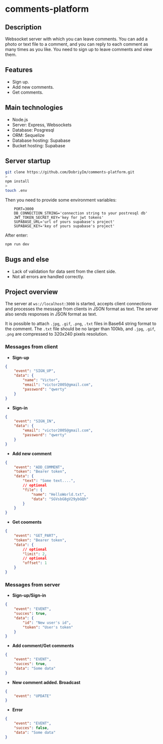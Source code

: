 # comments-platform

## Description

Websocket server with which you can leave comments. You can add a photo or text file to a comment, and you can reply to each comment as many times as you like.
You need to sign up to leave comments and view them.

## Features

- Sign up.
- Add new comments.
- Get comments.

## Main technologies

- Node.js
- Server: Express, Websockets
- Database: Posgresql
- ORM: Sequelize
- Database hosting: Supabase
- Bucket hosting: Supabase

## Server startup

```bash
git clone https://github.com/DobriyIm/comments-platform.git
>
npm install
>
touch .env
```

Then you need to provide some environment variables:

```plaintext
    PORT=3000
    DB_CONNECTION_STRING='connection string to your postresql db'
    JWT_TOKEN_SECRET_KEY='key for jwt tokens'
    SUPABASE_URL='url of yours supabase's project'
    SUPABASE_KEY='key of yours supabase's project'
```

After enter:

```bash
npm run dev
```

## Bugs and else

- Lack of validation for data sent from the client side.
- Not all errors are handled correctly.

## Project overview

The server at `ws://localhost:3000` is started, accepts client connections and processes the message from clients in JSON format as text.
The server also sends responses in JSON format as text.

It is possible to attach `.jpg`, `.gif`, `.png`, `.txt` files in Base64 string format to the comment. The `.txt` file should be no larger than 100kb, and `.jpg`, `.gif`, `.png` are compressed to 320x240 pixels resolution.

### Messages from client

- **Sign-up**

```json
{
	"event": "SIGN_UP",
	"data": {
		"name": "Victor",
		"email": "victor2005@gmail.com",
		"password": "qwerty"
	}
}
```

- **Sign-in**

```json
{
	"event": "SIGN_IN",
	"data": {
		"email": "victor2005@gmail.com",
		"password": "qwerty"
	}
}
```

- **Add new comment**

```json
{
	"event": "ADD_COMMENT",
	"token": "Bearer token",
	"data": {
		"text": "Some text....",
		// optional
		"file": {
			"name": "HelloWorld.txt",
			"data": "SGVsbG8gV29ybGQh"
		}
	}
}
```

- **Get cooments**

```json
{
	"event": "GET_PART",
	"token": "Bearer token",
	"data": {
		// optional
		"limit": 2,
		// optional
		"offset": 1
	}
}
```

### Messages from server

- **Sign-up/Sign-in**

```json
{
	"event": "EVENT",
	"succes": true,
	"data": {
		"id": "New user's id",
		"token": "User's token"
	}
}
```

- **Add comment/Get comments**

```json
{
	"event": "EVENT",
	"succes": true,
	"data": "Some data"
}
```

- **New comment added. Broadcast**

```json
{
	"event": "UPDATE"
}
```

- **Error**

```json
{
	"event": "EVENT",
	"succes": false,
	"data": "Some data"
}
```
